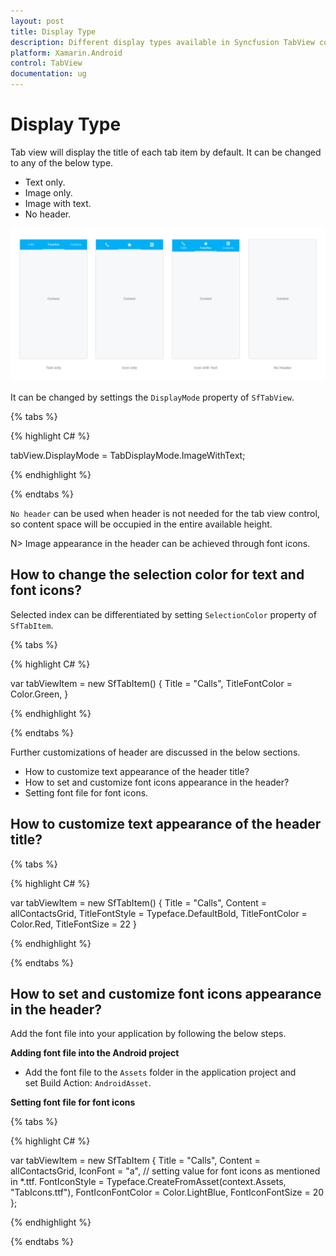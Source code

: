 ```yaml
---
layout: post
title: Display Type
description: Different display types available in Syncfusion TabView control for Xamarin.Android platform
platform: Xamarin.Android
control: TabView
documentation: ug
---
```


# Display Type

Tab view will display the title of each tab item by default. It can be changed to any of the below type.

* Text only.
* Image only.
* Image with text.
* No header.

![](images/Display-Type/xamarin_android_tabstyle01.png)


It can be changed by settings the `DisplayMode` property of `SfTabView`.

{% tabs %}

{% highlight C# %}

tabView.DisplayMode = TabDisplayMode.ImageWithText;

{% endhighlight %}

{% endtabs %}

`No header` can be used when header is not needed for the tab view control, so content space will be occupied in the entire available height.

N> Image appearance in the header can be achieved through font icons.

## How to change the selection color for text and font icons?

Selected index can be differentiated by setting `SelectionColor` property of `SfTabItem`.

{% tabs %}

{% highlight C# %}

var tabViewItem = new SfTabItem()
{
Title = "Calls",
TitleFontColor = Color.Green,
}
			
{% endhighlight %}

{% endtabs %}

Further customizations of header are discussed in the below sections.

* How to customize text appearance of the header title?
* How to set and customize font icons appearance in the header?
* Setting font file for font icons.

## How to customize text appearance of the header title?

{% tabs %}

{% highlight C# %}

var tabViewItem = new SfTabItem()
{
Title = "Calls",
Content = allContactsGrid,
TitleFontStyle = Typeface.DefaultBold,
TitleFontColor = Color.Red,
TitleFontSize = 22
}
			
{% endhighlight %}

{% endtabs %}

## How to set and customize font icons appearance in the header?

Add the font file into your application by following the below steps.

**Adding font file into the Android project**

* Add the font file to the `Assets` folder in the application project and set Build Action: `AndroidAsset`.

**Setting font file for font icons**

{% tabs %}

{% highlight C# %}

var tabViewItem = new SfTabItem
{
Title = "Calls",
Content = allContactsGrid,
IconFont = "a", // setting value for font icons as mentioned in *.ttf.
FontIconStyle = Typeface.CreateFromAsset(context.Assets, "TabIcons.ttf"),
FontIconFontColor = Color.LightBlue,
FontIconFontSize =  20
};

			
{% endhighlight %}

{% endtabs %}
